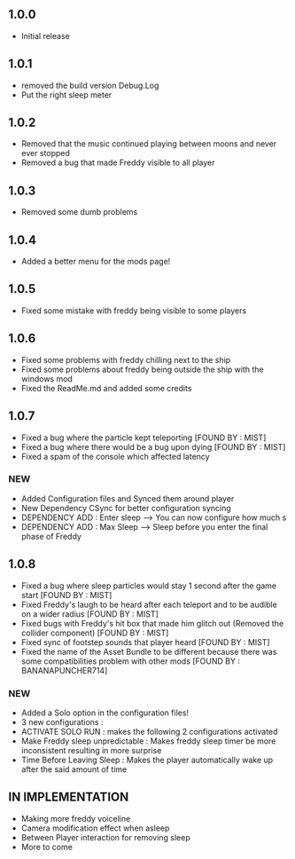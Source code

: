 ## 1.0.0
- Initial release
## 1.0.1
- removed the build version Debug.Log
- Put the right sleep meter
## 1.0.2
- Removed that the music continued playing between moons and never ever stopped
- Removed a bug that made Freddy visible to all player
## 1.0.3
- Removed some dumb problems
## 1.0.4
- Added a better menu for the mods page!
## 1.0.5
- Fixed some mistake with freddy being visible to some players
## 1.0.6
- Fixed some problems with freddy chilling next to the ship
- Fixed some problems about freddy being outside the ship with the windows mod
- Fixed the ReadMe.md and added some credits
## 1.0.7
- Fixed a bug where the particle kept teleporting [FOUND BY : MIST]
- Fixed a bug where there would be a bug upon dying [FOUND BY : MIST]
- Fixed a spam of the console which affected latency

### NEW
- Added Configuration files and Synced them around player
- New Dependency CSync for better configuration syncing
- DEPENDENCY ADD : Enter sleep --> You can now configure how much s
- DEPENDENCY ADD : Max Sleep --> Sleep before you enter the final phase of Freddy
## 1.0.8
- Fixed a bug where sleep particles would stay 1 second after the game start [FOUND BY : MIST]
- Fixed Freddy's laugh to be heard after each teleport and to be audible on a wider radius [FOUND BY : MIST]
- Fixed bugs with Freddy's hit box that made him glitch out (Removed the collider component) [FOUND BY : MIST]
- Fixed sync of footstep sounds that player heard [FOUND BY : MIST]
- Fixed the name of the Asset Bundle to be different because there was some compatibilities problem with other mods [FOUND BY : BANANAPUNCHER714]

### NEW
- Added a Solo option in the configuration files! 
- 3 new configurations :
- ACTIVATE SOLO RUN : makes the following 2 configurations activated
- Make Freddy sleep unpredictable : Makes freddy sleep timer be more inconsistent resulting in more surprise
- Time Before Leaving Sleep : Makes the player automatically wake up after the said amount of time


## IN IMPLEMENTATION
- Making more freddy voiceline
- Camera modification effect when asleep
- Between Player interaction for removing sleep
- More to come